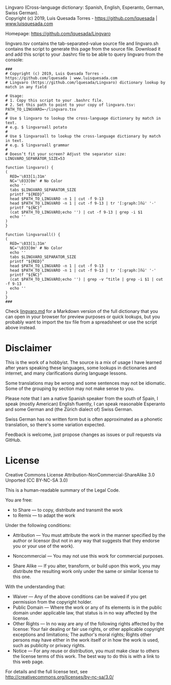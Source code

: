 Lingvaro (Cross-language dictionary: Spanish, English, Esperanto, German, Swiss German).  
Copyright (c) 2019, Luis Quesada Torres - https://github.com/lquesada | www.luisquesada.com

Homepage: https://github.com/lquesada/Lingvaro

lingvaro.tsv contains the tab-separated-value source file and lingvaro.sh contains the script to generate this page from the source file. Download it and add this script to your .bashrc file to be able to query lingvaro from the console:

```
###
# Copyright (c) 2019, Luis Quesada Torres - https://github.com/lquesada | www.luisquesada.com
# Lingvaro (https://github.com/lquesada/Lingvaro) dictionary lookup by match in any field

# Usage:
# 1. Copy this script to your .bashrc file.
# 2. Set this path to point to your copy of lingvaro.tsv:
PATH_TO_LINGVARO=~/lingvaro.tsv
#
# Use $ lingvaro to lookup the cross-language dictionary by match in text.
# e.g. $ lingvaroall potato
#
# Use $ lingvaroall to lookup the cross-language dictionary by match in text.
# e.g. $ lingvaroall grammar
#
# Doesn’t fit your screen? Adjust the separator size:
LINGVARO_SEPARATOR_SIZE=53

function lingvaro() {
(
  RED='\033[1;31m'
  NC='\033[0m' # No Color
  echo ''
  tabs $LINGVARO_SEPARATOR_SIZE
  printf "${RED}"
  head $PATH_TO_LINGVARO -n 1 | cut -f 9-13 
  head $PATH_TO_LINGVARO -n 1 | cut -f 9-13 | tr '[:graph:]ñü' '-'
  printf "${NC}"
  (cat $PATH_TO_LINGVARO;echo '') | cut -f 9-13 | grep -i $1
  echo ''
)
}

function lingvaroall() {
(
  RED='\033[1;31m'
  NC='\033[0m' # No Color
  echo ''
  tabs $LINGVARO_SEPARATOR_SIZE
  printf "${RED}"
  head $PATH_TO_LINGVARO -n 1 | cut -f 9-13 
  head $PATH_TO_LINGVARO -n 1 | cut -f 9-13 | tr '[:graph:]ñü' '-'
  printf "${NC}"
  (cat $PATH_TO_LINGVARO;echo '') | grep -v ^title | grep -i $1 | cut -f 9-13
  echo ''
)
}
###
```
Check [lingvaro.md](lingvaro.md) for a Markdown version of the full dictionary that you can open in your browser for preview purposes or quick lookups, but you probably want to import the tsv file from a spreadsheet or use the script above instead.

# Disclaimer
This is the work of a hobbyist. The source is a mix of usage I have learned after years speaking these languages, some lookups in dictionaries and internet, and many clarifications during language lessons.

Some translations may be wrong and some sentences may not be idiomatic. Some of the grouping by section may not make sense to you.

Please note that I am a native Spanish speaker from the south of Spain, I speak (mostly American) English fluently, I can speak reasonable Esperanto and some German and (the Zürich dialect of) Swiss German.

Swiss German has no written form but is often approximated as a phonetic translation, so there's some variation expected.

Feedback is welcome, just propose changes as issues or pull requests via GitHub.

# License
Creative Commons License Attribution-NonCommercial-ShareAlike 3.0 Unported (CC BY-NC-SA 3.0)

This is a human-readable summary of the Legal Code.

You are free:

*   to Share — to copy, distribute and transmit the work
*   to Remix — to adapt the work

Under the following conditions:

*   Attribution — You must attribute the work in the manner specified by the author or licensor (but not in any way that suggests that they endorse you or your use of the work).

*   Noncommercial — You may not use this work for commercial purposes.

*   Share Alike — If you alter, transform, or build upon this work, you may distribute the resulting work only under the same or similar license to this one.

With the understanding that:

*   Waiver — Any of the above conditions can be waived if you get permission from the copyright holder.
*   Public Domain — Where the work or any of its elements is in the public domain under applicable law, that status is in no way affected by the license.
*   Other Rights — In no way are any of the following rights affected by the license:
       Your fair dealing or fair use rights, or other applicable copyright exceptions and limitations;
       The author's moral rights;
       Rights other persons may have either in the work itself or in how the work is used, such as publicity or privacy rights.
*   Notice — For any reuse or distribution, you must make clear to others the license terms of this work. The best way to do this is with a link to this web page.

For details and the full license text, see http://creativecommons.org/licenses/by-nc-sa/3.0/


